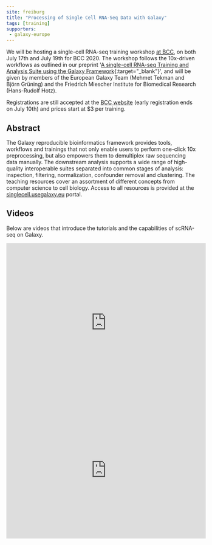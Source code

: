 ```yaml
---
site: freiburg
title: "Processing of Single Cell RNA-Seq Data with Galaxy"
tags: [training]
supporters:
 - galaxy-europe
---
```


We will be hosting a single-cell RNA-seq training workshop [at BCC](https://bcc2020.sched.com/event/c7TP/processing-of-single-cell-rna-seq-data-with-galaxy), 
on both July 17th and July 19th for BCC 2020. The workshop follows the 10x-driven workflows as outlined in our 
preprint '[A single-cell RNA-seq Training and Analysis Suite using the Galaxy Framework](https://www.biorxiv.org/content/10.1101/2020.06.06.137570v3){:target="_blank"}', and will be given by members of the European Galaxy Team (Mehmet Tekman and Björn Grüning) and the Friedrich Miescher Institute for Biomedical Research (Hans-Rudolf Hotz).

Registrations are still accepted at the [BCC website](https://bcc2020.github.io/Registration/) (early registration ends on July 10th) and prices start at $3 per training.

## Abstract

The Galaxy reproducible bioinformatics framework provides tools, workflows and trainings that not only enable users to perform one-click 10x preprocessing, but also empowers them to demultiplex raw sequencing data manually. The downstream analysis supports a wide range of high-quality interoperable suites separated into common stages of analysis: inspection, filtering, normalization, confounder removal and clustering. The teaching resources cover an assortment of different concepts from computer science to cell biology. Access to all resources is provided at the [singlecell.usegalaxy.eu](https://singlecell.usegalaxy.eu) portal.

## Videos

Below are videos that introduce the tutorials and the capabilities of scRNA-seq on Galaxy.

<div class="multiple-img">
    <iframe width="525" height="417" src="https://www.youtube.com/embed/W2JB3F1ua1s" frameborder="0" allow="accelerometer; autoplay; encrypted-media; gyroscope; picture-in-picture" allowfullscreen></iframe>
    <iframe width="525" height="360" src="https://www.youtube.com/embed/eRrheV10frE" frameborder="0" allow="accelerometer; autoplay; encrypted-media; gyroscope; picture-in-picture" allowfullscreen></iframe>
</div>

